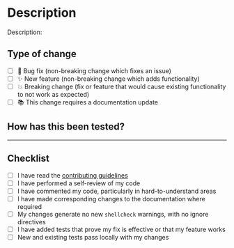 <!--
Hi there! Thanks for your contribution.
Please make sure you have read our contributing guidelines:
https://github.com/Racerx323/homelab-notification/.github/CONTRIBUTING.md
-->

# Description

<!--
Please include a summary of the changes and the related issue.
Also include relevant motivation and context.
List any dependencies that are required for this change.
-->
Description:

## Type of change

<!-- Please delete options that are not relevant. -->
- [ ] 🐛 Bug fix (non-breaking change which fixes an issue)
- [ ] ✨ New feature (non-breaking change which adds functionality)
- [ ] 💥 Breaking change (fix or feature that would cause existing functionality to not work as expected)
- [ ] 📚 This change requires a documentation update

## How has this been tested?

<!--
Please describe the tests that you ran to verify your changes.
Provide instructions so we can reproduce.
-->

---

## Checklist

- [ ] I have read the [contributing guidelines](https://github.com/Racerx323/homelab-notification/.github/CONTRIBUTING.md)
- [ ] I have performed a self-review of my code
- [ ] I have commented my code, particularly in hard-to-understand areas
- [ ] I have made corresponding changes to the documentation where required
- [ ] My changes generate no new `shellcheck` warnings, with no ignore directives
- [ ] I have added tests that prove my fix is effective or that my feature works
- [ ] New and existing tests pass locally with my changes
